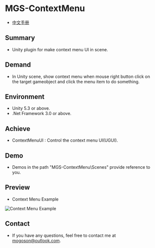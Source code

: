 ﻿# MGS-ContextMenu
- [中文手册](./README_ZH.md)

## Summary
- Unity plugin for make context menu UI in scene.

## Demand
- In Unity scene, show context menu when mouse right button click on
  the target gameobject and click the menu item to do something.

## Environment
- Unity 5.3 or above.
- .Net Framework 3.0 or above.

## Achieve
- ContextMenuUI : Control the context menu UI(UGUI).

## Demo
- Demos in the path "MGS-ContextMenu\Scenes" provide reference to you.

## Preview
- Context Menu Example

![Context Menu Example](./Attachments/README_Image/ContextMenuExample.gif)

## Contact
- If you have any questions, feel free to contact me at mogoson@outlook.com.
